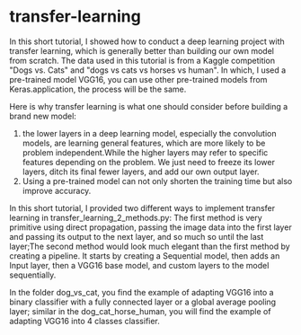 # transfer-learning
In this short tutorial, I showed how to conduct a deep learning project with transfer learning, which is generally better than building our own model from scratch. The data used in this tutorial is from a Kaggle competition "Dogs vs. Cats" and "dogs vs cats vs horses vs human". In which, I used a pre-trained model VGG16, you can use other pre-trained models from Keras.application, the process will be the same.

Here is why transfer learning is what one should consider before building a brand new model:
1. the lower layers in a deep learning model, especially the convolution models, are learning general features, which are more likely to be problem independent.While the higher layers may refer to specific features depending on the problem. We just need to freeze its lower layers, ditch its final fewer layers, and add our own output layer.
2. Using a pre-trained model can not only shorten the training time but also improve accuracy.

In this short tutorial, I provided two different ways to implement transfer learning in transfer_learning_2_methods.py: The first method is very primitive using direct propagation, passing the image data into the first layer and passing its output to the next layer, and so much so until the last layer;The second method would look much elegant than the first method by creating a pipeline. It starts by creating a Sequential model, then adds an Input layer, then a VGG16 base model, and custom layers to the model sequentially.

In the folder dog_vs_cat, you find the example of adapting VGG16 into a binary classifier with a fully connected layer or a global average pooling layer; similar in the dog_cat_horse_human, you will find the example of adapting VGG16 into 4 classes classifier. 
